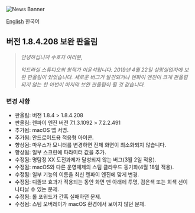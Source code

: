 ![News Banner](https://yggdrasil-studio.github.io/Discouraged-Workers/news/news_banner.webp)

[English](https://github.com/YGGDRASIL-STUDIO/Discouraged-Workers/tree/gh-pages/news/update.md) 한국어

## 버전 1.8.4.208 보완 판올림

> _안녕하십니까 수호자 여러분,_
>
> _익드라실 스튜디오의 창작가 이윤석입니다. 2019년 4월 22일 실망실업자에 보완 판올림이 있었습니다. 새로운 버그가 발견되거나 렌파이 엔진이 크게 판올림되지 않는 한 이번이 마지막 보완 판올림이 될 것 같습니다._

### 변경 사항

* 판올림: 버전 1.8.4 > 1.8.4.208
* 판올림: 렌파이 엔진 버전 7.1.3.1092 > 7.2.2.491
* 추가됨: macOS 앱 서명.
* 추가됨: 안드로이드용 적응형 아이콘.
* 향상됨: 마우스가 모니터를 변경하면 전체 화면이 최소화되지 않습니다.
* 향상됨: 일부 스크린에 파라미터 값을 추가.
* 수정됨: 명탐정 XX 도전과제가 달성되지 않는 버그(3월 2일 적용).
* 수정됨: macOS와 다른 운영체제의 스팀 클라우드 동기화(4월 18일 적용).
* 수정됨: 일부 기능의 이름을 최신 렌파이 엔진에 맞게 변경.
* 수정됨: 디졸브 효과가 적용되는 동안 화면 맨 아래에 투명, 검은색 또는 회색 선이 나타날 수 있는 문제.
* 수정됨: 롤 포워드가 간혹 실패하던 문제.
* 수정됨: 스팀 오버레이가 macOS 환경에서 보이지 않던 문제.